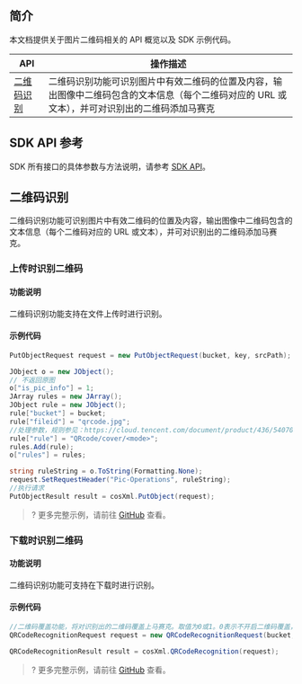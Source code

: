 
## 简介

本文档提供关于图片二维码相关的 API 概览以及 SDK 示例代码。

| API                                                          | 操作描述                                  |
| ------------------------------------------------------------ | ----------------------------------------- |
| [二维码识别](https://intl.cloud.tencent.com/document/product/1045/47945) | 二维码识别功能可识别图片中有效二维码的位置及内容，输出图像中二维码包含的文本信息（每个二维码对应的 URL 或文本），并可对识别出的二维码添加马赛克              |

## SDK API 参考

SDK 所有接口的具体参数与方法说明，请参考 [SDK API](https://cos-dotnet-sdk-doc-1253960454.file.myqcloud.com/)。

## 二维码识别

二维码识别功能可识别图片中有效二维码的位置及内容，输出图像中二维码包含的文本信息（每个二维码对应的 URL 或文本），并可对识别出的二维码添加马赛克。


### 上传时识别二维码

#### 功能说明

二维码识别功能支持在文件上传时进行识别。

#### 示例代码

[//]: # ".cssg-snippet-upload-with-QRcode-recognition"
```cs
PutObjectRequest request = new PutObjectRequest(bucket, key, srcPath);

JObject o = new JObject();
// 不返回原图
o["is_pic_info"] = 1;
JArray rules = new JArray();
JObject rule = new JObject();
rule["bucket"] = bucket;
rule["fileid"] = "qrcode.jpg";
//处理参数，规则参见：https://cloud.tencent.com/document/product/436/54070
rule["rule"] = "QRcode/cover/<mode>";
rules.Add(rule);
o["rules"] = rules;

string ruleString = o.ToString(Formatting.None);
request.SetRequestHeader("Pic-Operations", ruleString);
//执行请求
PutObjectResult result = cosXml.PutObject(request);
```

>? 更多完整示例，请前往 [GitHub](https://github.com/tencentyun/cos-snippets/tree/master/dotnet/dist/QrcodeRecognition.cs) 查看。
>

### 下载时识别二维码

#### 功能说明

二维码识别功能可支持在下载时进行识别。

#### 示例代码

[//]: # ".cssg-snippet-download-with-qrcode-recognition"
```cs
//二维码覆盖功能，将对识别出的二维码覆盖上马赛克。取值为0或1。0表示不开启二维码覆盖，1表示开启二维码覆盖，默认值0
QRCodeRecognitionRequest request = new QRCodeRecognitionRequest(bucket, key, 0);

QRCodeRecognitionResult result = cosXml.QRCodeRecognition(request);
```

>? 更多完整示例，请前往 [GitHub](https://github.com/tencentyun/cos-snippets/tree/master/dotnet/dist/QrcodeRecognition.cs) 查看。
>

